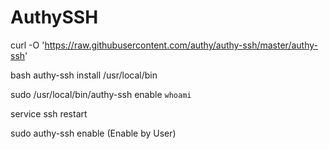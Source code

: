 # AuthySSH

curl -O 'https://raw.githubusercontent.com/authy/authy-ssh/master/authy-ssh'

bash authy-ssh install /usr/local/bin

sudo /usr/local/bin/authy-ssh enable `whoami` <your-email> <your-country-code> <your-cellphone>

service ssh restart

sudo authy-ssh enable (Enable by User)
